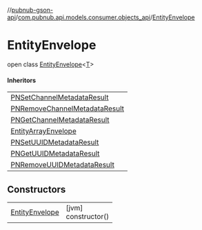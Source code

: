 //[pubnub-gson-api](../../../index.md)/[com.pubnub.api.models.consumer.objects_api](../index.md)/[EntityEnvelope](index.md)

# EntityEnvelope

open class [EntityEnvelope](index.md)&lt;[T](index.md)&gt;

#### Inheritors

| |
|---|
| [PNSetChannelMetadataResult](../../com.pubnub.api.models.consumer.objects_api.channel/-p-n-set-channel-metadata-result/index.md) |
| [PNRemoveChannelMetadataResult](../../com.pubnub.api.models.consumer.objects_api.channel/-p-n-remove-channel-metadata-result/index.md) |
| [PNGetChannelMetadataResult](../../com.pubnub.api.models.consumer.objects_api.channel/-p-n-get-channel-metadata-result/index.md) |
| [EntityArrayEnvelope](../-entity-array-envelope/index.md) |
| [PNSetUUIDMetadataResult](../../com.pubnub.api.models.consumer.objects_api.uuid/-p-n-set-u-u-i-d-metadata-result/index.md) |
| [PNGetUUIDMetadataResult](../../com.pubnub.api.models.consumer.objects_api.uuid/-p-n-get-u-u-i-d-metadata-result/index.md) |
| [PNRemoveUUIDMetadataResult](../../com.pubnub.api.models.consumer.objects_api.uuid/-p-n-remove-u-u-i-d-metadata-result/index.md) |

## Constructors

| | |
|---|---|
| [EntityEnvelope](-entity-envelope.md) | [jvm]<br>constructor() |
